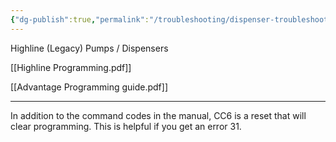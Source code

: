 ```yaml
---
{"dg-publish":true,"permalink":"/troubleshooting/dispenser-troubleshooting/gilbarco/mechanical-and-highline/highline-programming/"}
---
```


Highline (Legacy) Pumps / Dispensers

[[Highline Programming.pdf]]

[[Advantage Programming guide.pdf]]

---
In addition to the command codes in the manual, CC6 is a reset that will clear programming.  This is helpful if you get an error 31.  
